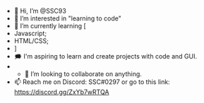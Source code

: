 - 👋 Hi, I’m @SSC93
- 👀 I’m interested in "learning to code"
- 🌱 I’m currently learning [
- Javascript;
- HTML/CSS;
- ]
- 🗯 I'm aspiring to learn and create projects with code and GUI.
- - 💞️ I’m looking to collaborate on anything.
- 📫 Reach me on Discord: SSC#0297 or go to this link: https://discord.gg/ZxYb7wRTQA

<!---
SSC93/SSC93 is a ✨ special ✨ repository because its `README.md` (this file) appears on your GitHub profile.
You can click the Preview link to take a look at your changes.
--->
